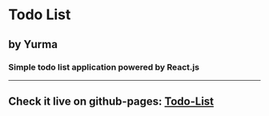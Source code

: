# Todo List
## by Yurma
### Simple todo list application powered by React.js
____
## Check it live on github-pages: [Todo-List](https://yurma.wtf/todo-list)
